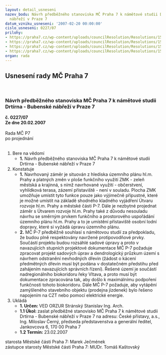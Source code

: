 ```yaml
---
layout: detail_usneseni
nazev_bodu: Návrh předběžného stanoviska MČ Praha 7 k námětové studii Drtírna - Bubenské
  nábřeží v Praze 7
datum_vzniku_usneseni: '2007-02-20 00:00:00'
cislo_usneseni: 0227/07
prilohy:
- https://praha7.cz/wp-content/uploads/councilResolution/Resolutions/15664/11-drt_11.doc
- https://praha7.cz/wp-content/uploads/councilResolution/Resolutions/15664/11-drt_12.doc
- https://praha7.cz/wp-content/uploads/councilResolution/Resolutions/15664/11-drt_21.doc
- https://praha7.cz/wp-content/uploads/councilResolution/Resolutions/15664/11-drt_31.doc
organ: rada
---
```

<div id="ucUsn_pList" class="usn">
	<span><h2>Usnesení rady MČ Praha 7 </h2>
<br></span><div class="standBody">
<span><h3>Návrh předběžného stanoviska MČ Praha 7 k námětové studii Drtírna - Bubenské nábřeží v Praze 7</h3></span><div class="center">
		<strong>č. 0227/07</strong><br>
	</div>
<div class="center">
		<strong>Ze dne 20.02.2007</strong><br><br>
	</div>Rada MČ P7<br> po projednání<br><br><ol>
<li>Bere na vědomí<ul><li>
<strong>1.</strong> Návrh předběžného stanoviska MČ Praha 7 k námětové studii Drtírna - Bubenské nábřeží v Praze 7</li></ul>
</li>
<li>Konstatuje<ul>
<li>
<strong>1.</strong> Navrhovaný záměr je situován z hlediska územního plánu hl.m. Prahy a platných změn v ploše funkčního využití ZMK - zeleň městská a krajinná, s nímž navrhované využití - občerstvení, vyhlídková terasa, zázemí přístaviště - není v souladu. Plocha ZMK umožňuje umístit tyto funkce pouze  jako výjimečně přípustné, které je možné umístit  na základě shodného kladného vyjádření Útvaru rozvoje hl.m. Prahy a městské části P-7. Dále je nezbytné projednat záměr s Útvarem rozvoje hl.m. Prahy také z důvodu nesouladu návrhu se směrným prvkem funkčního a prostorového uspořádání územního plánu hl.m. Prahy a to je umístění přístaviště osobní lodní dopravy, které si vyžádá úpravu územního plánu.</li>
<li>
<strong>2.</strong> MČ P-7 předběžně souhlasí s námětovou studií za předpokladu, že budou plně respektovány navržené protipovodňové prvky. Součástí projektu budou rozsáhlé sadové úpravy a proto v navazujících stupních projektové dokumentace MČ P-7 požaduje zpracovat projekt sadových úprav a dendrologický průzkum území s návrhem odstranění nevhodných dřevin (žádost o kácení předmětných dřevin musí být podána v dostatečném předstihu před zahájením navazujících správních řízení). Řešené území je součástí nadregionálního biokoridoru řeky Vltava, a proto musí být dokumentace zpracována tak, aby došlo k maximálnímu podpoření funkčnosti tohoto biokoridoru. Dále MČ P-7 požaduje, aby vytápění zamýšleného stavebního objektu (prodejna jízdenek) bylo řešeno napojením na CZT nebo pomocí elektrické energie.  </li>
</ul>
</li>
<li>Ukládá<ul>
<li>
<strong>1. Určen: </strong>VED ORZUR  Stránský  Stanislav Ing. Arch.</li>
<li>
<strong>1.1 Úkol: </strong>zaslat předběžné stanovisko MČ Praha 7 k námětové studii Drtírna - Bubenské nábřeží v Praze 7 na adresu: České přístavy, a.s., Ing. Miloslav Černý, předseda představenstva a generální ředitel, Jankovcova 6, 170 00 Praha 7</li>
<li>
<strong>1.2 Termín: </strong>23.02.2007</li>
</ul>
</li>
</ol>starosta Městské části Praha 7: Marek Ječmének<br>zástupce starosty Městské části Praha 7: MUDr. Tomáš Kaštovský 
</div>
</div>